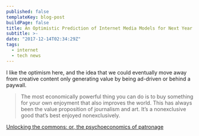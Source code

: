 ```yaml
---
published: false
templateKey: blog-post
buildPage: false
title: An Optimistic Prediction of Internet Media Models for Next Year
subtitle: >-
date: "2017-12-14T02:34:29Z"
tags:
  - internet
  - tech news
---
```


I like the optimism here, and the idea that we could eventually move away from creative content only generating value by being ad-driven or behind a paywall.

> The most economically powerful thing you can do is to buy something for your own enjoyment that also improves the world. This has always been the value proposition of journalism and art. It’s a nonexclusive good that’s best enjoyed nonexclusively.

[Unlocking the commons: or, the psychoeconomics of patronage](https://kottke.org/17/12/unlocking-the-commons-or-the-psychoeconomics-of-patronage)
